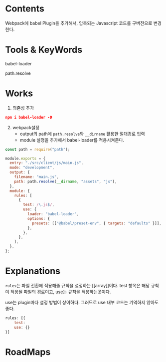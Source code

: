# Contents

Webpack에 babel Plugin을 추가해서, 
압축되는 Javascript 코드를 구버전으로 변경한다.


# Tools & KeyWords

babel-loader

path.resolve 

# Works

1. 의존성 추가
```json
npm i babel-loader -D
```

2. webpack설정
	- output의 path에 `path.resolve`와 `__dirname` 활용한 절대경로 입력
	- module 설정을 추가해서 babel-loader를 적용시켜준다.


```js
const path = require("path");

module.exports = {
  entry: "./src/client/js/main.js",
  mode: "development",
  output: {
    filename: "main.js",
    path: path.resolve(__dirname, "assets", "js"),
  },
  module: {
    rules: [
      {
        test: /\.js$/,
        use: {
          loader: "babel-loader",
          options: {
            presets: [["@babel/preset-env", { targets: "defaults" }]],
          },
        },
      },
    ],
  },
};
```

# Explanations

`rules`는 파일 전환에 적용해줄 규칙을 설정하는 [[array]]이다.
test 항목은 해당 규칙이 적용될 파일의 경로이고,
use는 규칙을 적용하는곳이다.


use는 plugin마다 설정 방법이 상이하다.
그러므로 use 내부 코드는 기억하지 않아도 좋다.
```js
rules: [{
	test:
	use: {}
}]
```


# RoadMaps
